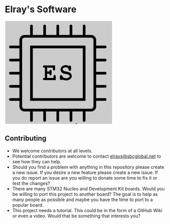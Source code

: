 # Elray's Software
![logo](images/ElraysSoftware-Logo.png)

## Contributing
- We welcome contributors at all levels.
- Potential contributors are welcome to contact elrays@sbcglobal.net to see how they can help.
- Should you find a problem with anything in this repository please create a new issue. If you desire a new feature please create a new issue. If you do report an issue are you willing to donate some time to fix it or test the changes?
- There are many STM32 Nucleo and Development Kit boards. Would you be willing to port this project to another board? The goal is to help as many people as possible and maybe you have the time to port to a popular board.
- This project needs a tutorial. This could be in the form of a GitHub Wiki or even a video. Would that be something that interests you?
